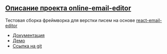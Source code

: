 ## [Описание проекта online-email-editor](https://github.com/fPelyuh/online-email-editor)
Тестовая сборка фреймворка для верстки писем на основе [react-email-editor](https://examples.unlayer.com/email/simple-email/)
- [Документация](https://docs.unlayer.com/docs/getting-started)
- [Демо](https://react-email-editor-demo.netlify.app)
- [Ссылка на git](https://github.com/unlayer/react-email-editor)
